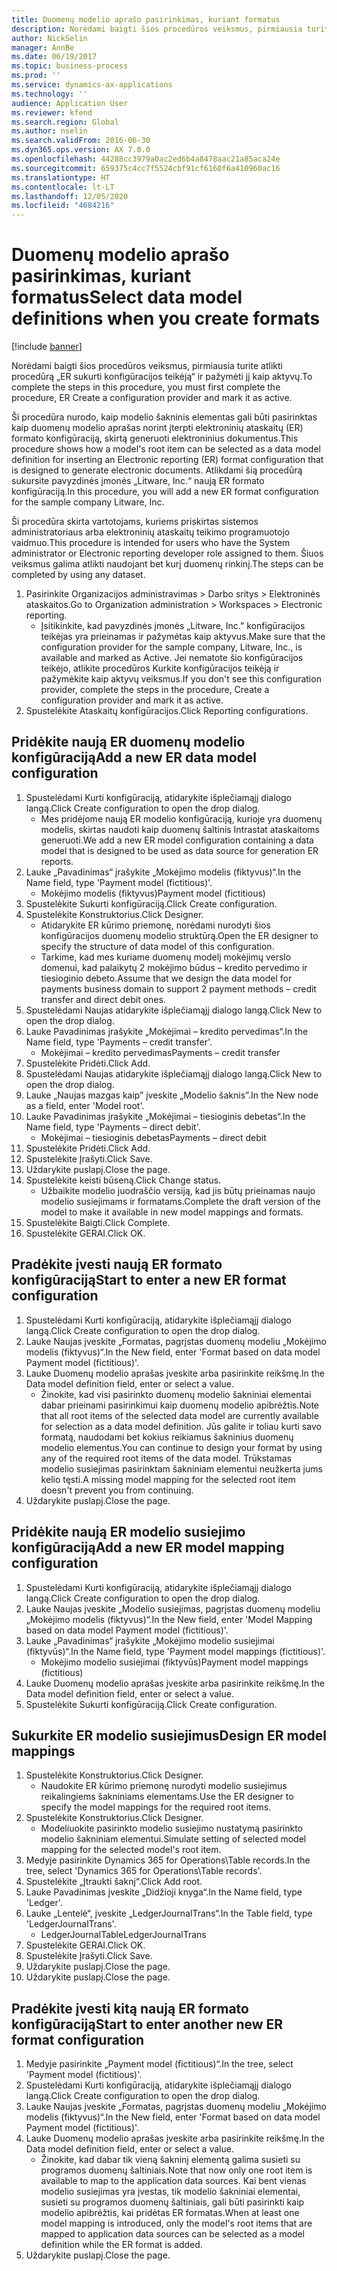 ```yaml
---
title: Duomenų modelio aprašo pasirinkimas, kuriant formatus
description: Norėdami baigti šios procedūros veiksmus, pirmiausia turite atlikti procedūrą „ER sukurti konfigūracijos teikėją“ ir pažymėti jį kaip aktyvų.
author: NickSelin
manager: AnnBe
ms.date: 06/19/2017
ms.topic: business-process
ms.prod: ''
ms.service: dynamics-ax-applications
ms.technology: ''
audience: Application User
ms.reviewer: kfend
ms.search.region: Global
ms.author: nselin
ms.search.validFrom: 2016-06-30
ms.dyn365.ops.version: AX 7.0.0
ms.openlocfilehash: 44288cc3979a0ac2ed6b4a8478aac21a85aca24e
ms.sourcegitcommit: 659375c4cc7f5524cbf91cf6160f6a410960ac16
ms.translationtype: HT
ms.contentlocale: lt-LT
ms.lasthandoff: 12/05/2020
ms.locfileid: "4684216"
---
```

# <a name="select-data-model-definitions-when-you-create-formats"></a><span data-ttu-id="9b892-103">Duomenų modelio aprašo pasirinkimas, kuriant formatus</span><span class="sxs-lookup"><span data-stu-id="9b892-103">Select data model definitions when you create formats</span></span>

[!include [banner](../../includes/banner.md)]

<span data-ttu-id="9b892-104">Norėdami baigti šios procedūros veiksmus, pirmiausia turite atlikti procedūrą „ER sukurti konfigūracijos teikėją“ ir pažymėti jį kaip aktyvų.</span><span class="sxs-lookup"><span data-stu-id="9b892-104">To complete the steps in this procedure, you must first complete the procedure, ER Create a configuration provider and mark it as active.</span></span> 

<span data-ttu-id="9b892-105">Ši procedūra nurodo, kaip modelio šakninis elementas gali būti pasirinktas kaip duomenų modelio aprašas norint įterpti elektroninių ataskaitų (ER) formato konfigūraciją, skirtą generuoti elektroninius dokumentus.</span><span class="sxs-lookup"><span data-stu-id="9b892-105">This procedure shows how a model's root item can be selected as a data model definition for inserting an Electronic reporting (ER) format configuration that is designed to generate electronic documents.</span></span> <span data-ttu-id="9b892-106">Atlikdami šią procedūrą sukursite pavyzdinės įmonės „Litware, Inc.“ naują ER formato konfigūraciją.</span><span class="sxs-lookup"><span data-stu-id="9b892-106">In this procedure, you will add a new ER format configuration for the sample company Litware, Inc.</span></span> 

<span data-ttu-id="9b892-107">Ši procedūra skirta vartotojams, kuriems priskirtas sistemos administratoriaus arba elektroninių ataskaitų teikimo programuotojo vaidmuo.</span><span class="sxs-lookup"><span data-stu-id="9b892-107">This procedure is intended for users who have the System administrator or Electronic reporting developer role assigned to them.</span></span> <span data-ttu-id="9b892-108">Šiuos veiksmus galima atlikti naudojant bet kurį duomenų rinkinį.</span><span class="sxs-lookup"><span data-stu-id="9b892-108">The steps can be completed by using any dataset.</span></span>

1. <span data-ttu-id="9b892-109">Pasirinkite Organizacijos administravimas > Darbo sritys > Elektroninės ataskaitos.</span><span class="sxs-lookup"><span data-stu-id="9b892-109">Go to Organization administration > Workspaces > Electronic reporting.</span></span>
    * <span data-ttu-id="9b892-110">Įsitikinkite, kad pavyzdinės įmonės „Litware, Inc.” konfigūracijos teikėjas yra prieinamas ir pažymėtas kaip aktyvus.</span><span class="sxs-lookup"><span data-stu-id="9b892-110">Make sure that the configuration provider for the sample company, Litware, Inc., is available and marked as Active.</span></span> <span data-ttu-id="9b892-111">Jei nematote šio konfigūracijos teikėjo, atlikite procedūros Kurkite konfigūracijos teikėją ir pažymėkite kaip aktyvų veiksmus.</span><span class="sxs-lookup"><span data-stu-id="9b892-111">If you don't see this configuration provider, complete the steps in the procedure, Create a configuration provider and mark it as active.</span></span>  
2. <span data-ttu-id="9b892-112">Spustelėkite Ataskaitų konfigūracijos.</span><span class="sxs-lookup"><span data-stu-id="9b892-112">Click Reporting configurations.</span></span>

## <a name="add-a-new-er-data-model-configuration"></a><span data-ttu-id="9b892-113">Pridėkite naują ER duomenų modelio konfigūraciją</span><span class="sxs-lookup"><span data-stu-id="9b892-113">Add a new ER data model configuration</span></span>
1. <span data-ttu-id="9b892-114">Spustelėdami Kurti konfigūraciją, atidarykite išplečiamąjį dialogo langą.</span><span class="sxs-lookup"><span data-stu-id="9b892-114">Click Create configuration to open the drop dialog.</span></span>
    * <span data-ttu-id="9b892-115">Mes pridėjome naują ER modelio konfigūraciją, kurioje yra duomenų modelis, skirtas naudoti kaip duomenų šaltinis Intrastat ataskaitoms generuoti.</span><span class="sxs-lookup"><span data-stu-id="9b892-115">We add a new ER model configuration containing a data model that is designed to be used as data source for generation ER reports.</span></span>  
2. <span data-ttu-id="9b892-116">Lauke „Pavadinimas“ įrašykite „Mokėjimo modelis (fiktyvus)“.</span><span class="sxs-lookup"><span data-stu-id="9b892-116">In the Name field, type 'Payment model (fictitious)'.</span></span>
    * <span data-ttu-id="9b892-117">Mokėjimo modelis (fiktyvus)</span><span class="sxs-lookup"><span data-stu-id="9b892-117">Payment model (fictitious)</span></span>  
3. <span data-ttu-id="9b892-118">Spustelėkite Sukurti konfigūraciją.</span><span class="sxs-lookup"><span data-stu-id="9b892-118">Click Create configuration.</span></span>
4. <span data-ttu-id="9b892-119">Spustelėkite Konstruktorius.</span><span class="sxs-lookup"><span data-stu-id="9b892-119">Click Designer.</span></span>
    * <span data-ttu-id="9b892-120">Atidarykite ER kūrimo priemonę, norėdami nurodyti šios konfigūracijos duomenų modelio struktūrą.</span><span class="sxs-lookup"><span data-stu-id="9b892-120">Open the ER designer to specify the structure of data model of this configuration.</span></span>  
    * <span data-ttu-id="9b892-121">Tarkime, kad mes kuriame duomenų modelį mokėjimų verslo domenui, kad palaikytų 2 mokėjimo būdus – kredito pervedimo ir tiesioginio debeto.</span><span class="sxs-lookup"><span data-stu-id="9b892-121">Assume that we design the data model for payments business domain to support 2 payment methods – credit transfer and direct debit ones.</span></span>  
5. <span data-ttu-id="9b892-122">Spustelėdami Naujas atidarykite išplečiamąjį dialogo langą.</span><span class="sxs-lookup"><span data-stu-id="9b892-122">Click New to open the drop dialog.</span></span>
6. <span data-ttu-id="9b892-123">Lauke Pavadinimas įrašykite „Mokėjimai – kredito pervedimas“.</span><span class="sxs-lookup"><span data-stu-id="9b892-123">In the Name field, type 'Payments – credit transfer'.</span></span>
    * <span data-ttu-id="9b892-124">Mokėjimai – kredito pervedimas</span><span class="sxs-lookup"><span data-stu-id="9b892-124">Payments – credit transfer</span></span>  
7. <span data-ttu-id="9b892-125">Spustelėkite Pridėti.</span><span class="sxs-lookup"><span data-stu-id="9b892-125">Click Add.</span></span>
8. <span data-ttu-id="9b892-126">Spustelėdami Naujas atidarykite išplečiamąjį dialogo langą.</span><span class="sxs-lookup"><span data-stu-id="9b892-126">Click New to open the drop dialog.</span></span>
9. <span data-ttu-id="9b892-127">Lauke „Naujas mazgas kaip” įveskite „Modelio šaknis”.</span><span class="sxs-lookup"><span data-stu-id="9b892-127">In the New node as a field, enter 'Model root'.</span></span>
10. <span data-ttu-id="9b892-128">Lauke Pavadinimas įrašykite „Mokėjimai – tiesioginis debetas“.</span><span class="sxs-lookup"><span data-stu-id="9b892-128">In the Name field, type 'Payments – direct debit'.</span></span>
    * <span data-ttu-id="9b892-129">Mokėjimai – tiesioginis debetas</span><span class="sxs-lookup"><span data-stu-id="9b892-129">Payments – direct debit</span></span>  
11. <span data-ttu-id="9b892-130">Spustelėkite Pridėti.</span><span class="sxs-lookup"><span data-stu-id="9b892-130">Click Add.</span></span>
12. <span data-ttu-id="9b892-131">Spustelėkite Įrašyti.</span><span class="sxs-lookup"><span data-stu-id="9b892-131">Click Save.</span></span>
13. <span data-ttu-id="9b892-132">Uždarykite puslapį.</span><span class="sxs-lookup"><span data-stu-id="9b892-132">Close the page.</span></span>
14. <span data-ttu-id="9b892-133">Spustelėkite keisti būseną.</span><span class="sxs-lookup"><span data-stu-id="9b892-133">Click Change status.</span></span>
    * <span data-ttu-id="9b892-134">Užbaikite modelio juodraščio versiją, kad jis būtų prieinamas naujo modelio susiejimams ir formatams.</span><span class="sxs-lookup"><span data-stu-id="9b892-134">Complete the draft version of the model to make it available in new model mappings and formats.</span></span>  
15. <span data-ttu-id="9b892-135">Spustelėkite Baigti.</span><span class="sxs-lookup"><span data-stu-id="9b892-135">Click Complete.</span></span>
16. <span data-ttu-id="9b892-136">Spustelėkite GERAI.</span><span class="sxs-lookup"><span data-stu-id="9b892-136">Click OK.</span></span>

## <a name="start-to-enter-a-new-er-format-configuration"></a><span data-ttu-id="9b892-137">Pradėkite įvesti naują ER formato konfigūraciją</span><span class="sxs-lookup"><span data-stu-id="9b892-137">Start to enter a new ER format configuration</span></span>
1. <span data-ttu-id="9b892-138">Spustelėdami Kurti konfigūraciją, atidarykite išplečiamąjį dialogo langą.</span><span class="sxs-lookup"><span data-stu-id="9b892-138">Click Create configuration to open the drop dialog.</span></span>
2. <span data-ttu-id="9b892-139">Lauke Naujas įveskite „Formatas, pagrįstas duomenų modeliu „Mokėjimo modelis (fiktyvus)“.</span><span class="sxs-lookup"><span data-stu-id="9b892-139">In the New field, enter 'Format based on data model Payment model (fictitious)'.</span></span>
3. <span data-ttu-id="9b892-140">Lauke Duomenų modelio aprašas įveskite arba pasirinkite reikšmę.</span><span class="sxs-lookup"><span data-stu-id="9b892-140">In the Data model definition field, enter or select a value.</span></span>
    * <span data-ttu-id="9b892-141">Žinokite, kad visi pasirinkto duomenų modelio šakniniai elementai dabar prieinami pasirinkimui kaip duomenų modelio apibrėžtis.</span><span class="sxs-lookup"><span data-stu-id="9b892-141">Note that all root items of the selected data model are currently available for selection as a data model definition.</span></span> <span data-ttu-id="9b892-142">Jūs galite ir toliau kurti savo formatą, naudodami bet kokius reikiamus šakninius duomenų modelio elementus.</span><span class="sxs-lookup"><span data-stu-id="9b892-142">You can continue to design your format by using any of the required root items of the data model.</span></span> <span data-ttu-id="9b892-143">Trūkstamas modelio susiejimas pasirinktam šakniniam elementui neužkerta jums kelio tęsti.</span><span class="sxs-lookup"><span data-stu-id="9b892-143">A missing model mapping for the selected root item doesn't prevent you from continuing.</span></span>  
4. <span data-ttu-id="9b892-144">Uždarykite puslapį.</span><span class="sxs-lookup"><span data-stu-id="9b892-144">Close the page.</span></span>

## <a name="add-a-new-er-model-mapping-configuration"></a><span data-ttu-id="9b892-145">Pridėkite naują ER modelio susiejimo konfigūraciją</span><span class="sxs-lookup"><span data-stu-id="9b892-145">Add a new ER model mapping configuration</span></span>
1. <span data-ttu-id="9b892-146">Spustelėdami Kurti konfigūraciją, atidarykite išplečiamąjį dialogo langą.</span><span class="sxs-lookup"><span data-stu-id="9b892-146">Click Create configuration to open the drop dialog.</span></span>
2. <span data-ttu-id="9b892-147">Lauke Naujas įveskite „Modelio susiejimas, pagrįstas duomenų modeliu „Mokėjimo modelis (fiktyvus)“.</span><span class="sxs-lookup"><span data-stu-id="9b892-147">In the New field, enter 'Model Mapping based on data model Payment model (fictitious)'.</span></span>
3. <span data-ttu-id="9b892-148">Lauke „Pavadinimas“ įrašykite „Mokėjimo modelio susiejimai (fiktyvūs)“.</span><span class="sxs-lookup"><span data-stu-id="9b892-148">In the Name field, type 'Payment model mappings (fictitious)'.</span></span>
    * <span data-ttu-id="9b892-149">Mokėjimo modelio susiejimai (fiktyvūs)</span><span class="sxs-lookup"><span data-stu-id="9b892-149">Payment model mappings (fictitious)</span></span>  
4. <span data-ttu-id="9b892-150">Lauke Duomenų modelio aprašas įveskite arba pasirinkite reikšmę.</span><span class="sxs-lookup"><span data-stu-id="9b892-150">In the Data model definition field, enter or select a value.</span></span>
5. <span data-ttu-id="9b892-151">Spustelėkite Sukurti konfigūraciją.</span><span class="sxs-lookup"><span data-stu-id="9b892-151">Click Create configuration.</span></span>

## <a name="design-er-model-mappings"></a><span data-ttu-id="9b892-152">Sukurkite ER modelio susiejimus</span><span class="sxs-lookup"><span data-stu-id="9b892-152">Design ER model mappings</span></span>
1. <span data-ttu-id="9b892-153">Spustelėkite Konstruktorius.</span><span class="sxs-lookup"><span data-stu-id="9b892-153">Click Designer.</span></span>
    * <span data-ttu-id="9b892-154">Naudokite ER kūrimo priemonę nurodyti modelio susiejimus reikalingiems šakniniams elementams.</span><span class="sxs-lookup"><span data-stu-id="9b892-154">Use the ER designer to specify the model mappings for the required root items.</span></span>  
2. <span data-ttu-id="9b892-155">Spustelėkite Konstruktorius.</span><span class="sxs-lookup"><span data-stu-id="9b892-155">Click Designer.</span></span>
    * <span data-ttu-id="9b892-156">Modeliuokite pasirinkto modelio susiejimo nustatymą pasirinkto modelio šakniniam elementui.</span><span class="sxs-lookup"><span data-stu-id="9b892-156">Simulate setting of selected model mapping for the selected model's root item.</span></span>  
3. <span data-ttu-id="9b892-157">Medyje pasirinkite Dynamics 365 for Operations\Table records.</span><span class="sxs-lookup"><span data-stu-id="9b892-157">In the tree, select 'Dynamics 365 for Operations\Table records'.</span></span>
4. <span data-ttu-id="9b892-158">Spustelėkite „Įtraukti šaknį“.</span><span class="sxs-lookup"><span data-stu-id="9b892-158">Click Add root.</span></span>
5. <span data-ttu-id="9b892-159">Lauke Pavadinimas įveskite „Didžioji knyga“.</span><span class="sxs-lookup"><span data-stu-id="9b892-159">In the Name field, type 'Ledger'.</span></span>
6. <span data-ttu-id="9b892-160">Lauke „Lentelė“, įveskite „LedgerJournalTrans“.</span><span class="sxs-lookup"><span data-stu-id="9b892-160">In the Table field, type 'LedgerJournalTrans'.</span></span>
    * <span data-ttu-id="9b892-161">LedgerJournalTable</span><span class="sxs-lookup"><span data-stu-id="9b892-161">LedgerJournalTrans</span></span>  
7. <span data-ttu-id="9b892-162">Spustelėkite GERAI.</span><span class="sxs-lookup"><span data-stu-id="9b892-162">Click OK.</span></span>
8. <span data-ttu-id="9b892-163">Spustelėkite Įrašyti.</span><span class="sxs-lookup"><span data-stu-id="9b892-163">Click Save.</span></span>
9. <span data-ttu-id="9b892-164">Uždarykite puslapį.</span><span class="sxs-lookup"><span data-stu-id="9b892-164">Close the page.</span></span>
10. <span data-ttu-id="9b892-165">Uždarykite puslapį.</span><span class="sxs-lookup"><span data-stu-id="9b892-165">Close the page.</span></span>

## <a name="start-to-enter-another-new-er-format-configuration"></a><span data-ttu-id="9b892-166">Pradėkite įvesti kitą naują ER formato konfigūraciją</span><span class="sxs-lookup"><span data-stu-id="9b892-166">Start to enter another new ER format configuration</span></span>
1. <span data-ttu-id="9b892-167">Medyje pasirinkite „Payment model (fictitious)“.</span><span class="sxs-lookup"><span data-stu-id="9b892-167">In the tree, select 'Payment model (fictitious)'.</span></span>
2. <span data-ttu-id="9b892-168">Spustelėdami Kurti konfigūraciją, atidarykite išplečiamąjį dialogo langą.</span><span class="sxs-lookup"><span data-stu-id="9b892-168">Click Create configuration to open the drop dialog.</span></span>
3. <span data-ttu-id="9b892-169">Lauke Naujas įveskite „Formatas, pagrįstas duomenų modeliu „Mokėjimo modelis (fiktyvus)“.</span><span class="sxs-lookup"><span data-stu-id="9b892-169">In the New field, enter 'Format based on data model Payment model (fictitious)'.</span></span>
4. <span data-ttu-id="9b892-170">Lauke Duomenų modelio aprašas įveskite arba pasirinkite reikšmę.</span><span class="sxs-lookup"><span data-stu-id="9b892-170">In the Data model definition field, enter or select a value.</span></span>
    * <span data-ttu-id="9b892-171">Žinokite, kad dabar tik vieną šakninį elementą galima susieti su programos duomenų šaltiniais.</span><span class="sxs-lookup"><span data-stu-id="9b892-171">Note that now only one root item is available to map to the application data sources.</span></span> <span data-ttu-id="9b892-172">Kai bent vienas modelio susiejimas yra įvestas, tik modelio šakniniai elementai, susieti su programos duomenų šaltiniais, gali būti pasirinkti kaip modelio apibrėžtis, kai pridėtas ER formatas.</span><span class="sxs-lookup"><span data-stu-id="9b892-172">When at least one model mapping is introduced, only the model's root items that are mapped to application data sources can be selected as a model definition while the ER format is added.</span></span>   
5. <span data-ttu-id="9b892-173">Uždarykite puslapį.</span><span class="sxs-lookup"><span data-stu-id="9b892-173">Close the page.</span></span>

